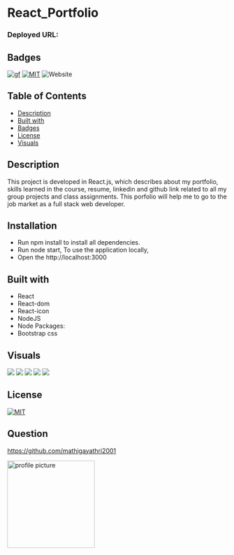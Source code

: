 # React_Portfolio

### Deployed URL:


## Badges
[![gf](https://img.shields.io/github/followers/mathigayathri2001?style=social)](https://img.shields.io/github/followers/mathigayathri2001?style=social)
[![MIT](https://img.shields.io/npm/l/isc?color=Blue&style=plastic)](https://img.shields.io/npm/l/isc?color=Blue&style=plastic)
![Website](https://img.shields.io/website?down_color=grey&down_message=down&up_color=green&up_message=up&url=https%3A%2F%2Fmathigayathri2001.github.io%2Fportfolio_2%2F)


## Table of Contents
   * [Description](#description)
   * [Built with](#built-with)
   * [Badges](#badges)
   * [License](#license)
   * [Visuals](#visuals)

## Description

This project is developed in React.js, which describes about my portfolio, skills learned in the course, resume, linkedin and github link related to all my group projects and class assignments. This porfolio will help me to go to the job market as a full stack web developer.

## Installation
* Run npm install to install all dependencies. 
* Run node start, To use the application locally, 
* Open the  http://localhost:3000 

## Built with
* React
* React-dom
* React-icon
* NodeJS
* Node Packages:
* Bootstrap css


## Visuals
![](img/pic.jpg)
![](img/pic2.jpg)
![](img/pic3.jpg)
![](img/pic4.jpg)
![](img/pic5.jpg)


## License
[![MIT](https://img.shields.io/npm/l/isc?color=Blue&style=plastic)](https://img.shields.io/npm/l/isc?color=Blue&style=plastic)

## Question

https://github.com/mathigayathri2001

  <img src= "https://avatars1.githubusercontent.com/u/60233461?v=4" alt = "profile picture" width = "200"/>
